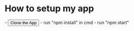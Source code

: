 <h1>How to setup my app</h1>
- <button>Clone the App</button>
- run "npm install" in cmd
- run "npm start"
